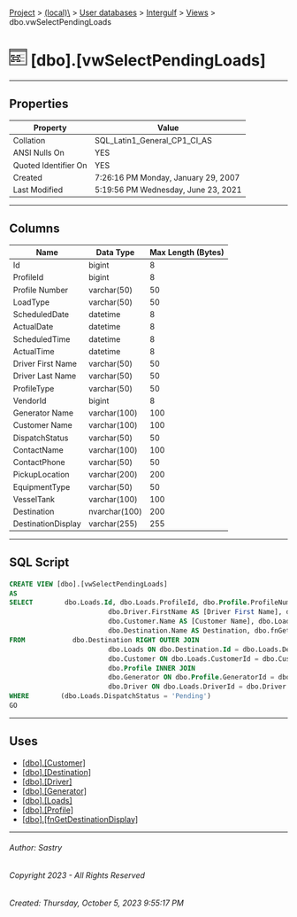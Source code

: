 #### 

[Project](../../../../index.md) > [(local)\\](../../../index.md) > [User databases](../../index.md) > [Intergulf](../index.md) > [Views](Views.md) > dbo.vwSelectPendingLoads

# ![Views](../../../../Images/View32.png) [dbo].[vwSelectPendingLoads]

---

## <a name="#properties"></a>Properties

| Property | Value |
|---|---|
| Collation | SQL_Latin1_General_CP1_CI_AS |
| ANSI Nulls On | YES |
| Quoted Identifier On | YES |
| Created | 7:26:16 PM Monday, January 29, 2007 |
| Last Modified | 5:19:56 PM Wednesday, June 23, 2021 |


---

## <a name="#columns"></a>Columns

| Name | Data Type | Max Length (Bytes) |
|---|---|---|
| Id | bigint | 8 |
| ProfileId | bigint | 8 |
| Profile Number | varchar(50) | 50 |
| LoadType | varchar(50) | 50 |
| ScheduledDate | datetime | 8 |
| ActualDate | datetime | 8 |
| ScheduledTime | datetime | 8 |
| ActualTime | datetime | 8 |
| Driver First Name | varchar(50) | 50 |
| Driver Last Name | varchar(50) | 50 |
| ProfileType | varchar(50) | 50 |
| VendorId | bigint | 8 |
| Generator Name | varchar(100) | 100 |
| Customer Name | varchar(100) | 100 |
| DispatchStatus | varchar(50) | 50 |
| ContactName | varchar(100) | 100 |
| ContactPhone | varchar(50) | 50 |
| PickupLocation | varchar(200) | 200 |
| EquipmentType | varchar(50) | 50 |
| VesselTank | varchar(100) | 100 |
| Destination | nvarchar(100) | 200 |
| DestinationDisplay | varchar(255) | 255 |


---

## <a name="#sqlscript"></a>SQL Script

```sql
CREATE VIEW [dbo].[vwSelectPendingLoads]
AS
SELECT        dbo.Loads.Id, dbo.Loads.ProfileId, dbo.Profile.ProfileNumber AS [Profile Number], dbo.Loads.LoadType, dbo.Loads.ScheduledDate, dbo.Loads.ActualDate, dbo.Loads.ScheduledTime, dbo.Loads.ActualTime, 
                         dbo.Driver.FirstName AS [Driver First Name], dbo.Driver.LastName AS [Driver Last Name], dbo.Profile.ProfileType, dbo.Loads.VendorId, dbo.Generator.Name AS [Generator Name], 
                         dbo.Customer.Name AS [Customer Name], dbo.Loads.DispatchStatus, dbo.Loads.ContactName, dbo.Loads.ContactPhone, dbo.Loads.PickupLocation, dbo.Loads.EquipmentType, dbo.Loads.VesselTank, 
                         dbo.Destination.Name AS Destination, dbo.fnGetDestinationDisplay(dbo.Destination.Name, dbo.Destination.Facility) AS DestinationDisplay
FROM            dbo.Destination RIGHT OUTER JOIN
                         dbo.Loads ON dbo.Destination.Id = dbo.Loads.DestinationId LEFT OUTER JOIN
                         dbo.Customer ON dbo.Loads.CustomerId = dbo.Customer.Id LEFT OUTER JOIN
                         dbo.Profile INNER JOIN
                         dbo.Generator ON dbo.Profile.GeneratorId = dbo.Generator.Id ON dbo.Loads.ProfileId = dbo.Profile.Id LEFT OUTER JOIN
                         dbo.Driver ON dbo.Loads.DriverId = dbo.Driver.Id
WHERE        (dbo.Loads.DispatchStatus = 'Pending')
GO

```


---

## <a name="#uses"></a>Uses

* [[dbo].[Customer]](../Tables/dbo_Customer.md)
* [[dbo].[Destination]](../Tables/dbo_Destination.md)
* [[dbo].[Driver]](../Tables/dbo_Driver.md)
* [[dbo].[Generator]](../Tables/dbo_Generator.md)
* [[dbo].[Loads]](../Tables/dbo_Loads.md)
* [[dbo].[Profile]](../Tables/dbo_Profile.md)
* [[dbo].[fnGetDestinationDisplay]](../Programmability/Functions/Scalar-valued_Functions/dbo_fnGetDestinationDisplay.md)


---

###### Author:  Sastry

###### Copyright 2023 - All Rights Reserved

###### Created: Thursday, October 5, 2023 9:55:17 PM

